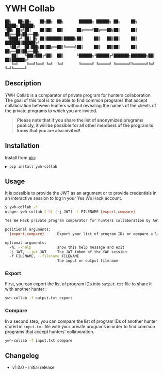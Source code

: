 # YWH Collab

```
██╗   ██╗██╗    ██╗██╗  ██╗       ██████╗ ██████╗ ██╗     ██╗      █████╗ ██████╗ 
╚██╗ ██╔╝██║    ██║██║  ██║      ██╔════╝██╔═══██╗██║     ██║     ██╔══██╗██╔══██╗
 ╚████╔╝ ██║ █╗ ██║███████║█████╗██║     ██║   ██║██║     ██║     ███████║██████╔╝
  ╚██╔╝  ██║███╗██║██╔══██║╚════╝██║     ██║   ██║██║     ██║     ██╔══██║██╔══██╗
   ██║   ╚███╔███╔╝██║  ██║      ╚██████╗╚██████╔╝███████╗███████╗██║  ██║██████╔╝
   ╚═╝    ╚══╝╚══╝ ╚═╝  ╚═╝       ╚═════╝ ╚═════╝ ╚══════╝╚══════╝╚═╝  ╚═╝╚═════╝ 
```

## Description

YWH Collab is a comparator of private program for hunters collaboration.
The goal of this tool is to be able to find common programs that accept collaboration between hunters without revealing the names of the clients of the private programs to which you are invited.

> **Please note that if you share the list of anonymized programs publicly, it will be possible for all other members of the program to know that you are also invited!**

## Installation

Install from [pip](https://pypi.org/project/ywh-collab):

```
▶ pip install ywh-collab
```

## Usage 

It is possible to provide the JWT as an argument or to provide credentials in an interactive session to log in your Yes We Hack account.

```bash
$ ywh-collab -h
usage: ywh-collab [-h] [-j JWT] -f FILENAME {export,compare}

Yes We Hack private program comparator for hunters collaboration by Aethlios.

positional arguments:
  {export,compare}      Export your list of program IDs or compare a list with your programs to find common programs that accept collab.

optional arguments:
  -h, --help            show this help message and exit
  -j JWT, --jwt JWT     The JWT token of the YWH session
  -f FILENAME, --filename FILENAME
                        The input or output filename
```

### Export

First, you can export the list of program IDs into `output.txt` file to share it with another hunter :

```bash
ywh-collab -f output.txt export
```

### Compare

In a second step, you can compare the list of program IDs of another hunter stored in `input.txt` file with your private programs in order to find common programs that accept hunters' collaboration.

```bash
ywh-collab -f input.txt compare
```

## Changelog
- v1.0.0 - Initial release
